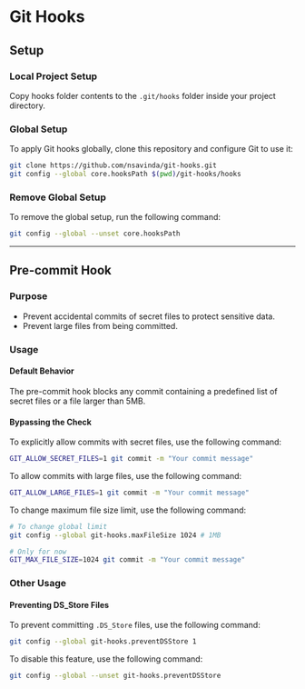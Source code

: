 # Git Hooks 

## Setup

### Local Project Setup
Copy hooks folder contents to the `.git/hooks` folder inside your project directory.

### Global Setup
To apply Git hooks globally, clone this repository and configure Git to use it:
```bash
git clone https://github.com/nsavinda/git-hooks.git
git config --global core.hooksPath $(pwd)/git-hooks/hooks
```

### Remove Global Setup
To remove the global setup, run the following command:
```bash
git config --global --unset core.hooksPath
```

---

## Pre-commit Hook

### Purpose
- Prevent accidental commits of secret files to protect sensitive data.
- Prevent large files from being committed.

### Usage

#### Default Behavior
The pre-commit hook blocks any commit containing a predefined list of secret files or a file larger than 5MB.


#### Bypassing the Check

To explicitly allow commits with secret files, use the following command:
```bash
GIT_ALLOW_SECRET_FILES=1 git commit -m "Your commit message"
```

To allow commits with large files, use the following command:
```bash
GIT_ALLOW_LARGE_FILES=1 git commit -m "Your commit message"
```
To change maximum file size limit, use the following command:
```bash
# To change global limit
git config --global git-hooks.maxFileSize 1024 # 1MB

# Only for now
GIT_MAX_FILE_SIZE=1024 git commit -m "Your commit message"
```

### Other Usage

#### Preventing DS_Store Files

To prevent committing `.DS_Store` files, use the following command:
```bash
git config --global git-hooks.preventDSStore 1
```
To disable this feature, use the following command:
```bash
git config --global --unset git-hooks.preventDSStore
```
